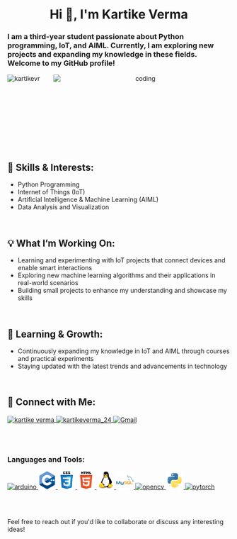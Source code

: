 <h1 align="center">Hi 👋, I'm Kartike Verma</h1>
<h3 align="left">I am a third-year student passionate about Python programming, IoT, and AIML. Currently, I am exploring new projects and expanding my knowledge in these fields. Welcome to my GitHub profile!</h3>
<p align="center">
  <img src="https://media4.giphy.com/media/v1.Y2lkPTc5MGI3NjExZjZldXl5eDFyaGN0dmg2ZGh0ODFmczFxd2ZrbGk4eTh2YXp5OTdxMyZlcD12MV9pbnRlcm5hbF9naWZfYnlfaWQmY3Q9Zw/RbDKaczqWovIugyJmW/giphy.gif" alt="coding" align= "right" width="400"/>
</p>

<p align="left">
  <img src="https://komarev.com/ghpvc/?username=kartikevr&label=Profile%20views&color=0e75b6&style=flat" alt="kartikevr" />
</p>


<br>
<br><br>
<br>
<br>
<br>

<br>
<br>

<h2>🔧 Skills & Interests:</h2>
<ul>
  <li>Python Programming</li>
  <li>Internet of Things (IoT)</li>
  <li>Artificial Intelligence & Machine Learning (AIML)</li>
  <li>Data Analysis and Visualization</li>
</ul>
<br>

<h2>💡 What I’m Working On:</h2>
<ul>
  <li>Learning and experimenting with IoT projects that connect devices and enable smart interactions</li>
  <li>Exploring new machine learning algorithms and their applications in real-world scenarios</li>
  <li>Building small projects to enhance my understanding and showcase my skills</li>
</ul>
<br>

<h2>🌱 Learning & Growth:</h2>
<ul>
  <li>Continuously expanding my knowledge in IoT and AIML through courses and practical experiments</li>
  <li>Staying updated with the latest trends and advancements in technology</li>
</ul>
<br>

<h2>🔗 Connect with Me:</h2>
<p align="left">
  <a href="https://www.linkedin.com/in/kartike-verma-749a53258/" target="blank">
    <img align="center" src="https://cdn.dribbble.com/users/147003/screenshots/1541997/linkedin_400_x_300_comp.gif" alt="kartike verma" height="30" width="40" />
  </a>
  <a href="https://www.instagram.com/kartikeverma_24?utm_source=qr&igsh=MTU4YTN4ZHM2cWF3aw==" target="blank">
    <img align="center" src="https://cdn.dribbble.com/users/291221/screenshots/5364847/instagram_dribbble.gif" alt="kartikeverma_24" height="30" width="40" />
  </a>
  <a href="mailto:kartikevrma2401@gmail.com" target="blank">
    <img align="center" src="https://cdn.dribbble.com/users/2118564/screenshots/4240923/media/95b8e8b785fcc7c142f56c008577f441.gif" alt="Gmail" height="30" width="40" />
  </a>
</p>
<br>
<br>


<h3 align="left">Languages and Tools:</h3>
<p align="left">
  <a href="https://www.arduino.cc/" target="_blank" rel="noreferrer">
    <img src="https://cdn.worldvectorlogo.com/logos/arduino-1.svg" alt="arduino" width="40" height="40"/>
  </a>
  <a href="https://www.w3schools.com/cpp/" target="_blank" rel="noreferrer">
    <img src="https://raw.githubusercontent.com/devicons/devicon/master/icons/cplusplus/cplusplus-original.svg" alt="cplusplus" width="40" height="40"/>
  </a>
  <a href="https://www.w3schools.com/css/" target="_blank" rel="noreferrer">
    <img src="https://raw.githubusercontent.com/devicons/devicon/master/icons/css3/css3-original-wordmark.svg" alt="css3" width="40" height="40"/>
  </a>
  <a href="https://www.w3.org/html/" target="_blank" rel="noreferrer">
    <img src="https://raw.githubusercontent.com/devicons/devicon/master/icons/html5/html5-original-wordmark.svg" alt="html5" width="40" height="40"/>
  </a>
  <a href="https://www.linux.org/" target="_blank" rel="noreferrer">
    <img src="https://raw.githubusercontent.com/devicons/devicon/master/icons/linux/linux-original.svg" alt="linux" width="40" height="40"/>
  </a>
  <a href="https://www.mysql.com/" target="_blank" rel="noreferrer">
    <img src="https://raw.githubusercontent.com/devicons/devicon/master/icons/mysql/mysql-original-wordmark.svg" alt="mysql" width="40" height="40"/>
  </a>
  <a href="https://opencv.org/" target="_blank" rel="noreferrer">
    <img src="https://www.vectorlogo.zone/logos/opencv/opencv-icon.svg" alt="opencv" width="40" height="40"/>
  </a>
  <a href="https://www.python.org" target="_blank" rel="noreferrer">
    <img src="https://raw.githubusercontent.com/devicons/devicon/master/icons/python/python-original.svg" alt="python" width="40" height="40"/>
  </a>
  <a href="https://pytorch.org/" target="_blank" rel="noreferrer">
    <img src="https://www.vectorlogo.zone/logos/pytorch/pytorch-icon.svg" alt="pytorch" width="40" height="40"/>
  </a>
</p>
<br>
<br>
<p>Feel free to reach out if you'd like to collaborate or discuss any interesting ideas!</p>
